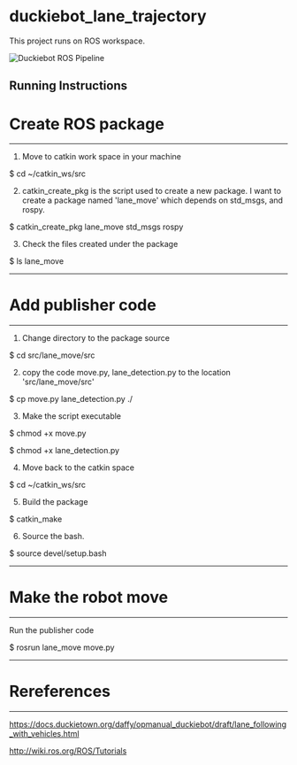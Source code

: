 # duckiebot_lane_trajectory

This project runs on ROS workspace.

![Duckiebot ROS Pipeline](https://github.com/techy-dpu/duckiebot_lane_trajectory/tree/main/resized_images/duckiebot_pipeline.jpg)


Running Instructions
----------------------
# Create ROS package
----------------------
1. Move to catkin work space in your machine

$ cd ~/catkin_ws/src

2. catkin_create_pkg is the script used to create a new package. I want to create a package named 'lane_move' which depends on std_msgs, and rospy.

$ catkin_create_pkg lane_move std_msgs rospy

3. Check the files created under the package

$ ls lane_move

----------------------
# Add publisher code
----------------------
1. Change directory to the package source

$ cd src/lane_move/src


2. copy the code move.py, lane_detection.py to the location 'src/lane_move/src'

$ cp move.py lane_detection.py ./


3. Make the script executable

$ chmod +x move.py

$ chmod +x lane_detection.py


4. Move back to the catkin space

$ cd ~/catkin_ws/src


5. Build the package

$ catkin_make


6. Source the bash.

$ source devel/setup.bash

----------------------
# Make the robot move
----------------------

Run the publisher code

$ rosrun lane_move move.py


------------------------
# Rereferences
------------------------

https://docs.duckietown.org/daffy/opmanual_duckiebot/draft/lane_following_with_vehicles.html

http://wiki.ros.org/ROS/Tutorials

